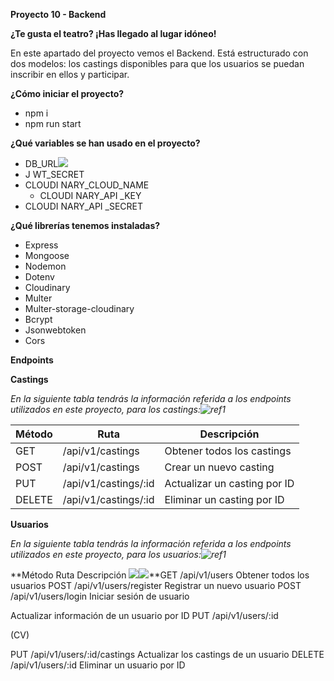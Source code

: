 ﻿**Proyecto 10 - Backend**

**¿Te gusta el teatro? ¡Has llegado al lugar idóneo!**

En este apartado del proyecto vemos el Backend. Está estructurado con dos modelos: los castings disponibles para que los usuarios se puedan inscribir en ellos y participar.

**¿Cómo iniciar el proyecto?**

- npm i
- npm run start

**¿Qué variables se han usado en el proyecto?**

- DB\_URL![](Aspose.Words.61c280cc-5f35-43be-9902-02c9655983ba.001.png)
- J WT\_SECRET
- CLOUDI NARY\_CLOUD\_NAME
  - CLOUDI NARY\_API \_KEY
- CLOUDI NARY\_API \_SECRET

**¿Qué librerías tenemos instaladas?**

- Express
- Mongoose
- Nodemon
- Dotenv
- Cloudinary
- Multer
- Multer-storage-cloudinary
- Bcrypt
- Jsonwebtoken
- Cors

**Endpoints**

**Castings**

*En la siguiente tabla tendrás la información referida a los endpoints utilizados en este proyecto, para los castings:![ref1]*



|**Método**|**Ruta**|**Descripción**|
| - | - | - |
|GET|/api/v1/castings|Obtener todos los castings|
|POST|/api/v1/castings|Crear un nuevo casting|
|PUT|/api/v1/castings/:id|Actualizar un casting por ID|
|DELETE|/api/v1/castings/:id|Eliminar un casting por ID|

**Usuarios**

*En la siguiente tabla tendrás la información referida a los endpoints utilizados en este proyecto, para los usuarios:![ref1]*

**Método Ruta Descripción ![](Aspose.Words.61c280cc-5f35-43be-9902-02c9655983ba.003.png)![](Aspose.Words.61c280cc-5f35-43be-9902-02c9655983ba.004.png)**GET /api/v1/users Obtener todos los usuarios POST /api/v1/users/register Registrar un nuevo usuario POST /api/v1/users/login Iniciar sesión de usuario

Actualizar información de un usuario por ID PUT /api/v1/users/:id

(CV)

PUT /api/v1/users/:id/castings Actualizar los castings de un usuario DELETE /api/v1/users/:id Eliminar un usuario por ID

[ref1]: Aspose.Words.61c280cc-5f35-43be-9902-02c9655983ba.002.png
